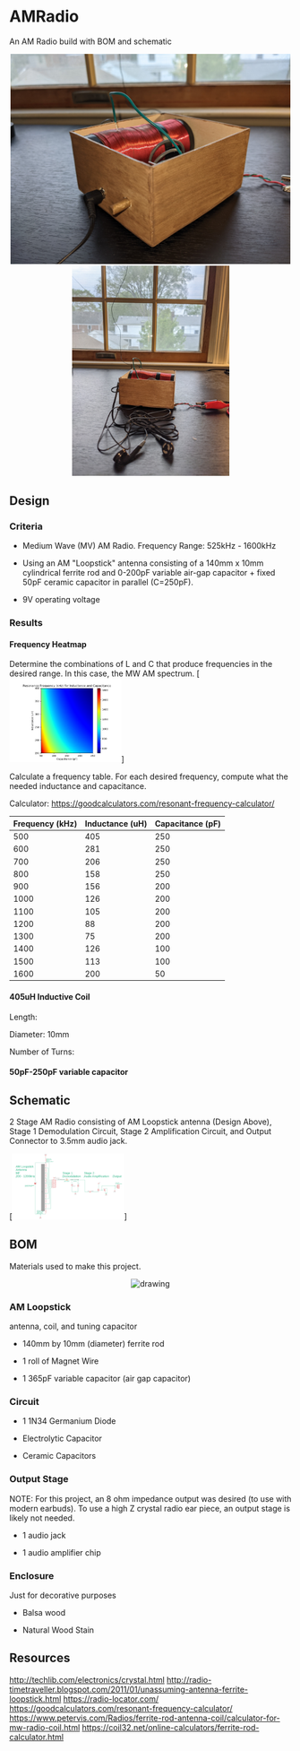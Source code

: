 # AMRadio
An AM Radio build with BOM and schematic
<p align="center">
 <img src="https://github.com/estods3/AMRadio/blob/main/radioisometric.jpg" alt="drawing" width="500"/>
 <img src="https://github.com/estods3/AMRadio/blob/main/radiowithearbuds.jpg" alt="drawing" width="281"/>
</p>

## Design
### Criteria
* Medium Wave (MV) AM Radio. Frequency Range: 525kHz - 1600kHz

* Using an AM "Loopstick" antenna consisting of a 140mm x 10mm cylindrical ferrite rod and 
  0-200pF variable air-gap capacitor + fixed 50pF ceramic capacitor in parallel (C=250pF).

* 9V operating voltage

### Results

#### Frequency Heatmap
Determine the combinations of L and C that produce frequencies in the desired range. In this case, the MW AM spectrum.
[<img src="https://github.com/estods3/AMRadio/blob/main/Radio1:%20AM%20Radio%20Germanium%20Diode/loopstick_frequency_LC_design.png" title="LC Tank Design" alt="drawing" width="200"/>]

Calculate a frequency table. For each desired frequency, compute what the needed inductance and capacitance.

Calculator: https://goodcalculators.com/resonant-frequency-calculator/

| Frequency (kHz) | Inductance (uH) | Capacitance (pF) |
| ----------- | ----------- | ----------- |
| 500      |    405     |    250   |
| 600      |    281     |    250   |
| 700      |    206     |    250   |
| 800      |    158     |    250   |
| 900      |    156     |    200   |
| 1000      |    126     |    200   |
| 1100      |    105     |    200   |
| 1200      |    88    |    200   |
| 1300      |    75     |    200   |
| 1400      |    126     |    100   |
| 1500      |    113     |    100   |
| 1600      |    200     |    50   |

#### 405uH Inductive Coil
Length: 

Diameter: 10mm

Number of Turns:


#### 50pF-250pF variable capacitor

## Schematic
 2 Stage AM Radio consisting of AM Loopstick antenna (Design Above), Stage 1 Demodulation Circuit, Stage 2 Amplification Circuit, and Output Connector to 3.5mm audio jack.

[<img src="https://github.com/estods3/AMRadio/blob/main/Radio1:%20AM%20Radio%20Germanium%20Diode/schematic_screenshot.png" title="AM Radio 1 Scematic" alt="drawing" width="200"/>]

## BOM

Materials used to make this project.

<p align="center">
 <img src="https://github.com/estods3/AMRadio/blob/main/radiotopdown.jpg" alt="drawing" width="500"/>
</p>

### AM Loopstick 

antenna, coil, and tuning capacitor

* 140mm by 10mm (diameter) ferrite rod

* 1 roll of Magnet Wire

* 1 365pF variable capacitor (air gap capacitor)

### Circuit
* 1 1N34 Germanium Diode

* Electrolytic Capacitor

* Ceramic Capacitors

### Output Stage
NOTE: For this project, an 8 ohm impedance output was desired (to use with modern earbuds). To use a high Z crystal radio ear piece, an output stage is likely not needed.
* 1 audio jack

* 1 audio amplifier chip

### Enclosure

Just for decorative purposes

* Balsa wood

* Natural Wood Stain

## Resources
http://techlib.com/electronics/crystal.html
http://radio-timetraveller.blogspot.com/2011/01/unassuming-antenna-ferrite-loopstick.html
https://radio-locator.com/
https://goodcalculators.com/resonant-frequency-calculator/
https://www.petervis.com/Radios/ferrite-rod-antenna-coil/calculator-for-mw-radio-coil.html
https://coil32.net/online-calculators/ferrite-rod-calculator.html
